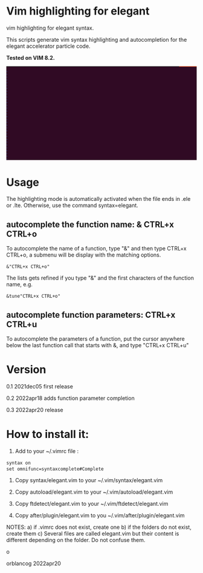 
# Vim highlighting for elegant
vim highlighting for elegant syntax.

This scripts generate vim syntax highlighting and autocompletion for the elegant accelerator particle code.

**Tested on VIM 8.2.**

![screen-gif](./elegantvim.gif)

# Usage
The highlighting mode is automatically activated when the file ends in .ele or .lte. Otherwise, use the command syntax=elegant.


## autocomplete the function name: & CTRL+x CTRL+o
To autocomplete the name of a function, type "&" and then type CTRL+x CTRL+o, a submenu will be display with the matching options.
```vim
&"CTRL+x CTRL+o"
```
The lists gets refined if you type "&" and the first characters of the function name, e.g.
```vim
&tune"CTRL+x CTRL+o"
```
## autocomplete function parameters: CTRL+x CTRL+u
To autocomplete the parameters of a function, put the cursor anywhere below the last function call that starts with &, and type "CTRL+x CTRL+u"



# Version
0.1 2021dec05 first release

0.2 2022apr18 adds function parameter completion

0.3 2022apr20 release

# How to install it:
1) Add to your ~/.vimrc file :
```vim
syntax on
set omnifunc=syntaxcomplete#Complete
```
1) Copy syntax/elegant.vim to your ~/.vim/syntax/elegant.vim

2) Copy autoload/elegant.vim to your ~/.vim/autoload/elegant.vim

3) Copy ftdetect/elegant.vim to your ~/.vim/ftdetect/elegant.vim

4) Copy after/plugin/elegant.vim to you ~/.vim/after/plugin/elegant.vim


NOTES: a) if .vimrc does not exist, create one
       b) if the folders do not exist, create them
       c) Several files are called elegant.vim but their content is different depending on the folder. Do not confuse them. 


o

orblancog
2022apr20
